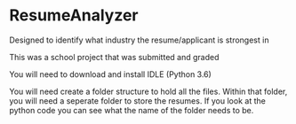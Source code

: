 # ResumeAnalyzer
Designed to identify what industry the resume/applicant is strongest in

This was a school project that was submitted and graded

You will need to download and install IDLE (Python 3.6)

You will need create a folder structure to hold all the files. Within that folder, you will need a seperate folder to store the resumes. If you look at the python code you can see what the name of the folder needs to be.
